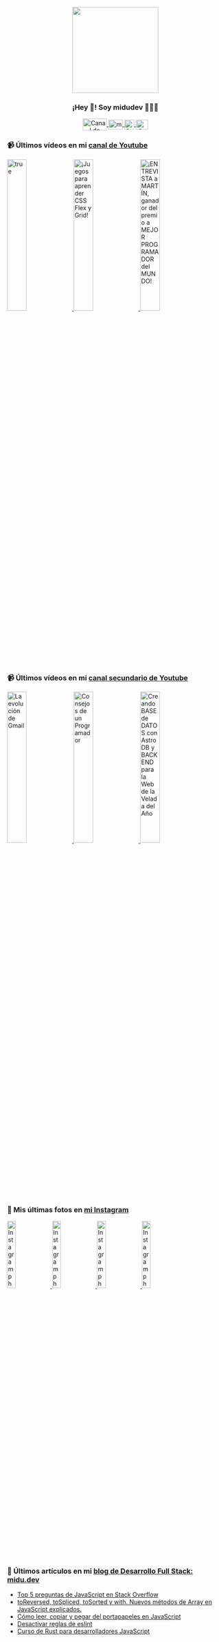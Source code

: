 <p align="center" width="300">
   <img align="center" width="200" src="https://user-images.githubusercontent.com/1561955/106762302-fda9de00-6635-11eb-99be-3ef744e60c0e.png" />
   <h3 align="center">¡Hey 👋! Soy midudev 👨🏻‍💻</h3>
</p>

<p align="center">
   <a href="https://twitch.tv/midudev" target="blank">
    <img align="center" src="https://upload.wikimedia.org/wikipedia/commons/c/ce/Twitch_logo_2019.svg" alt="Canal de Twitch de midudev" height="28px" width="56px" />
  </a>
  <span style="width: 8px;"> </span>
   <a href="https://youtube.com/midudev" target="blank">
    <img align="center" src="https://upload.wikimedia.org/wikipedia/commons/0/09/YouTube_full-color_icon_%282017%29.svg" alt="midudev" height="23px" width="33px" />
  </a>
  <span style="width: 8px;"> </span>
  <a href="https://instagram.com/midu.dev" target="blank">
    <img align="center" src="https://upload.wikimedia.org/wikipedia/commons/e/e7/Instagram_logo_2016.svg" alt="Canal de Instagram de midu.dev" height="23px" width="23px" />
  </a>
  <span style="width: 8px;"> </span>
  <a href="https://twitter.com/midudev" target="blank">
    <img align="center" src="https://upload.wikimedia.org/wikipedia/commons/thumb/6/6f/Logo_of_Twitter.svg/2491px-Logo_of_Twitter.svg.png" alt="Canal de Twitter de midudev" height="23px" width="28px" />
  </a>
</p>

### 📹 Últimos vídeos en mi [canal de Youtube](https://youtube.com/midudev?sub_confirmation=1)

<a href='https://youtu.be/DCDE3MMbu1E' target='_blank'>
  <img width='30%' src='https://img.youtube.com/vi/DCDE3MMbu1E/mqdefault.jpg' alt='true' />
</a>
<a href='https://youtu.be/J60YlqxWPXI' target='_blank'>
  <img width='30%' src='https://img.youtube.com/vi/J60YlqxWPXI/mqdefault.jpg' alt='¡Juegos para aprender CSS Flex y Grid!' />
</a>
<a href='https://youtu.be/GD36Qfn3GRo' target='_blank'>
  <img width='30%' src='https://img.youtube.com/vi/GD36Qfn3GRo/mqdefault.jpg' alt='¡ENTREVISTA a MARTÍN, ganador del premio a MEJOR PROGRAMADOR del MUNDO!' />
</a>

### 📹 Últimos vídeos en mi [canal secundario de Youtube](https://youtube.com/midulive?sub_confirmation=1)

<a href='https://youtu.be/4bzc-qxQKFg' target='_blank'>
  <img width='30%' src='https://img.youtube.com/vi/4bzc-qxQKFg/mqdefault.jpg' alt='La evolución de Gmail' />
</a>
<a href='https://youtu.be/lugbRprOzyI' target='_blank'>
  <img width='30%' src='https://img.youtube.com/vi/lugbRprOzyI/mqdefault.jpg' alt='Consejos de un Programador' />
</a>
<a href='https://youtu.be/Lr5TRr4iQ7Y' target='_blank'>
  <img width='30%' src='https://img.youtube.com/vi/Lr5TRr4iQ7Y/mqdefault.jpg' alt='Creando BASE de DATOS con Astro DB y BACKEND para la Web de la Velada del Año' />
</a>

### 📸 Mis últimas fotos en [mi Instagram](https://instagram.com/midu.dev)

<a href='https://instagram.com/p/C0CN7G_tqtL' target='_blank'>
  <img width='20%' src='https://instagram.fkiv2-1.fna.fbcdn.net/v/t51.29350-15/404570989_310584011839619_4181433579164759611_n.jpg?stp=dst-jpg_e15_fr_p1080x1080&_nc_ht=instagram.fkiv2-1.fna.fbcdn.net&_nc_cat=111&_nc_ohc=0GfLM9MNjfsAb4m25re&edm=APU89FABAAAA&ccb=7-5&oh=00_AfDBoszO-rp8FXyyi_5gx-R0FnIOg0AowXizik67_tjc9g&oe=6614475D&_nc_sid=bc0c2c' alt='Instagram photo' />
</a>
<a href='https://instagram.com/p/C5bHTvCoPzX' target='_blank'>
  <img width='20%' src='https://instagram.fkiv2-1.fna.fbcdn.net/v/t51.2885-15/434419325_1141099090652125_2392625293848091826_n.jpg?stp=dst-jpg_e35&_nc_ht=instagram.fkiv2-1.fna.fbcdn.net&_nc_cat=101&_nc_ohc=PE9v63_aAmoAb6LIZET&edm=APU89FABAAAA&ccb=7-5&oh=00_AfAj21PNFEFGtT8trPKf928YSueWN4ZMDIYN3aJCdB79kw&oe=6618126A&_nc_sid=bc0c2c' alt='Instagram photo' />
</a>
<a href='https://instagram.com/p/C5Y-EejIfIB' target='_blank'>
  <img width='20%' src='https://instagram.fkiv2-1.fna.fbcdn.net/v/t51.29350-15/434427069_725644573099025_2734045661087601970_n.jpg?stp=dst-jpg_e15_fr_p1080x1080&_nc_ht=instagram.fkiv2-1.fna.fbcdn.net&_nc_cat=105&_nc_ohc=VPGsIzChp9sAb7Axg67&edm=APU89FABAAAA&ccb=7-5&oh=00_AfCA2XzO0YFtcm9V19IxbeTK7-bjJbDbPNPLRAwZlLGCXA&oe=66144D1B&_nc_sid=bc0c2c' alt='Instagram photo' />
</a>
<a href='https://instagram.com/p/C5WL3a9tQEN' target='_blank'>
  <img width='20%' src='https://instagram.fkiv2-1.fna.fbcdn.net/v/t39.30808-6/434726408_18225168097277303_8030611068180433914_n.jpg?stp=dst-jpg_e15&_nc_ht=instagram.fkiv2-1.fna.fbcdn.net&_nc_cat=1&_nc_ohc=-BGZglt5968Ab6m8k2L&edm=APU89FAAAAAA&ccb=7-5&oh=00_AfD9hKydQjz5huLDhwYSy6XB4aB5AwRCOomhFW86cFeYLA&oe=661823DA&_nc_sid=bc0c2c' alt='Instagram photo' />
</a>

### 📝 Últimos artículos en mi [blog de Desarrollo Full Stack: midu.dev](https://midu.dev)
- [Top 5 preguntas de JavaScript en Stack Overflow](https://midu.dev/top-5-preguntas-javascript-stack-overflow/)
- [toReversed, toSpliced, toSorted y with. Nuevos métodos de Array en JavaScript explicados.](https://midu.dev/to-reversed-to-spliced-to-sorted-with/)
- [Cómo leer, copiar y pegar del portapapeles en JavaScript](https://midu.dev/leer-copiar-pegar-portapapeles-javascript/)
- [Desactivar reglas de eslint](https://midu.dev/desactivar-reglas-eslint/)
- [Curso de Rust para desarrolladores JavaScript](https://midu.dev/rust-para-desarrolladores-javascript/)
